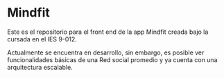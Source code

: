 # Mindfit

Este es el repositorio para el front end de la app Mindfit creada bajo la cursada en el IES 9-012.

Actualmente se encuentra en desarrollo, sin embargo, es posible ver funcionalidades básicas de una Red social promedio y ya cuenta con una arquitectura escalable.
